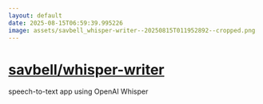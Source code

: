 ```yaml
---
layout: default
date: 2025-08-15T06:59:39.995226
image: assets/savbell_whisper-writer--20250815T011952892--cropped.png
---
```


# [savbell/whisper-writer](https://github.com/savbell/whisper-writer)

speech-to-text app using OpenAI Whisper
